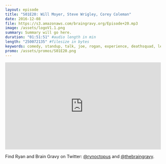 ```yaml
---
layout: episode
title: "S01E20: Will Moyer, Steve Wrigley, Corey Coleman"
date: 2016-12-08
file: https://s3.amazonaws.com/braingravy.org/Episode+20.mp3
image: /assets/logoV1.1.png
summary: Summary will go here.
duration: "01:51:51" #audio length in min
length: "250072135" #filesize in bytes
keywords: comedy, standup, talk, joe, rogan, experience, deathsquad, legion, of, skanks, science, media, news, video, games, nerd, comics, nerdist, pop, culter, technology, politics, npr
promo: /assets/promos/S01E20.png
---
```


<style>.embed-container { position: relative; padding-bottom: 56.25%; height: 0; overflow: hidden; max-width: 100%; } .embed-container iframe, .embed-container object, .embed-container embed { position: absolute; top: 0; left: 0; width: 100%; height: 100%; }</style><p class='embed-container'><iframe src='https://www.youtube.com/embed//NLK0yJBrgMg' frameborder='0' allowfullscreen></iframe></p>  

Find Ryan and Brain Gravy on Twitter: [@rynoctopus](https://twitter.com/rynoctopus) and [@thebraingravy](https://twitter.com/thebraingravy).